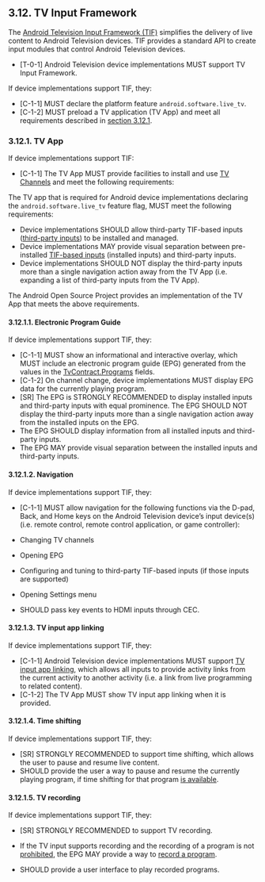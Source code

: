 ## 3.12\. TV Input Framework

The [Android Television Input Framework (TIF)](
http://source.android.com/devices/tv/index.html) simplifies the delivery of live
content to Android Television devices. TIF provides a standard API to create
input modules that control Android Television devices.

*    [T-0-1] Android Television device implementations MUST support TV Input
Framework.

If device implementations support TIF, they:

*    [C-1-1] MUST declare the platform feature `android.software.live_tv`.
*    [C-1-2] MUST preload a TV application (TV App) and meet all requirements
     described in [section 3.12.1](#3_12_tv-input-framework).


### 3.12.1\. TV App

If device implementations support TIF:

*    [C-1-1] The TV App MUST provide facilities to install and use [TV Channels](
http://developer.android.com/reference/android/media/tv/TvContract.Channels.html)
and meet the following requirements:

The TV app that is required for Android device implementations declaring the
`android.software.live_tv` feature flag, MUST meet the following requirements:

*   Device implementations SHOULD allow third-party TIF-based inputs
    ([third-party inputs](
    https://source.android.com/devices/tv/index.html#third-party_input_example))
    to be installed and managed.
*   Device implementations MAY provide visual separation between pre-installed
    [TIF-based inputs](
    https://source.android.com/devices/tv/index.html#tv_inputs)
    (installed inputs) and third-party inputs.
*   Device implementations SHOULD NOT display the third-party inputs more than a
    single navigation action away from the TV App (i.e. expanding a list of
    third-party inputs from the TV App).

The Android Open Source Project provides an implementation of the TV App that
meets the above requirements.

#### 3.12.1.1\. Electronic Program Guide

If device implementations support TIF, they:

*    [C-1-1] MUST show an informational and
interactive overlay, which MUST include an electronic program guide (EPG)
generated from the values in the [TvContract.Programs](
https://developer.android.com/reference/android/media/tv/TvContract.Programs.html)
fields.
*   [C-1-2] On channel change, device implementations MUST display EPG data for
    the currently playing program.
*   [SR] The EPG is STRONGLY RECOMMENDED to display installed inputs and
    third-party inputs with equal prominence. The EPG SHOULD NOT display the
    third-party inputs more than a single navigation action away from the
    installed inputs on the EPG.
*   The EPG SHOULD display information from all installed inputs and third-party
    inputs.
*   The EPG MAY provide visual separation between the installed inputs and
    third-party inputs.

#### 3.12.1.2\. Navigation

If device implementations support TIF, they:

*    [C-1-1] MUST allow navigation for the following functions via
the D-pad, Back, and Home keys on the Android Television device’s input
device(s) (i.e. remote control, remote control application, or game controller):

   *   Changing TV channels
   *   Opening EPG
   *   Configuring and tuning to third-party TIF-based inputs (if those inputs are supported)
   *   Opening Settings menu

*    SHOULD pass key events to HDMI inputs through CEC.

#### 3.12.1.3\. TV input app linking

If device implementations support TIF, they:

*    [C-1-1] Android Television device implementations MUST support
[TV input app linking](
http://developer.android.com/reference/android/media/tv/TvContract.Channels.html#COLUMN_APP_LINK_INTENT_URI),
which allows all inputs to provide activity links from the current activity to
another activity (i.e. a link from live programming to related content).
*    [C-1-2] The TV App MUST show TV input app linking when it is provided.

#### 3.12.1.4\. Time shifting

If device implementations support TIF, they:

*    [SR] STRONGLY RECOMMENDED to support time shifting, which allows the user
to pause and resume live content.
*    SHOULD provide the user a way to pause and resume the currently playing
program, if time shifting for that program [is available](
https://developer.android.com/reference/android/media/tv/TvInputManager.html#TIME_SHIFT_STATUS_AVAILABLE).

#### 3.12.1.5\. TV recording

If device implementations support TIF, they:

*    [SR] STRONGLY RECOMMENDED to support TV recording.
*    If the TV input supports recording and the recording of a program is not
[prohibited](
https://developer.android.com/reference/android/media/tv/TvContract.Programs.html#COLUMN_RECORDING_PROHIBITED),
the EPG MAY provide a way to [record a program](
https://developer.android.com/reference/android/media/tv/TvInputInfo.html#canRecord%28%29).

*    SHOULD provide a user interface to play recorded
programs.
